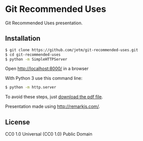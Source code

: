 # Git Recommended Uses

Git Recommended Uses presentation.

## Installation

```sh
$ git clone https://github.com/jetm/git-recommended-uses.git
$ cd git-recommended-uses
$ python -m SimpleHTTPServer
```

Open [http://localhost:8000/](http://localhost:8000/) in a browser

With Python 3 use this command line:

```sh
$ python -m http.server
```

To avoid these steps, just [download the pdf file](https://github.com/jetm/git-recommended-uses/raw/master/Git_Recommended_Uses.pdf).

Presentation made using http://remarkjs.com/.

## License

CC0 1.0 Universal (CC0 1.0) 
Public Domain
